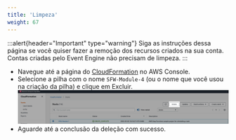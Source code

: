 ```yaml
---
title: 'Limpeza'
weight: 67
---
```


:::alert{header="Important" type="warning"}
Siga as instruções dessa página se você quiser fazer a remoção dos recursos criados na sua conta. Contas criadas pelo Event Engine não precisam de limpeza.
:::

- Navegue até a página do [CloudFormation](https://console.aws.amazon.com/cloudformation/home) no AWS Console.
- Selecione a pilha com o nome `SFW-Module-4` (ou o nome que você usou na criação da pilha) e clique em Excluir.
  ![CloudFormation exclusão](/static/img/setup/setup-cloudformation-delete.png)
- Aguarde até a conclusão da deleção com sucesso.
